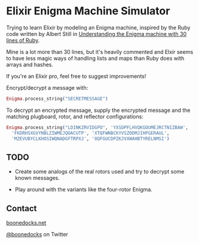 # Elixir Enigma Machine Simulator

Trying to learn Elixir by modeling an Enigma machine, inspired by the Ruby code written by Albert Still in [Understanding the Enigma machine with 30 lines of Ruby](http://red-badger.com/blog/2015/02/23/understanding-the-enigma-machine-with-30-lines-of-ruby-star-of-the-2014-film-the-imitation-game).

Mine is a lot more than 30 lines, but it's heavily commented and Elxir seems to have less magic ways of handling lists and maps than Ruby does with arrays and hashes.

If you're an Elixir pro, feel free to suggest improvements!

Encrypt/decrypt a message with:

```elixir
Enigma.process_string("SECRETMESSAGE")
```

To decrypt an encrypted message, supply the encrypted message and the
matching plugboard, rotor, and reflector configurations:

```elixir
Enigma.process_string("LDINKZRVIDGPO", 'YXSDPFLHVQKGOUMEJRCTNIZBAW',
  'FKDRHSXGVYNBLZIWMEJQOACUTP', 'XTQFWNBCKYVSZODMJIHPGERAUL',
  'MZEVUBYCLKHOSIWQNADGFTRPXJ', 'OQFGUCDPZKJVXWAHBTYRELNMSI')
```

## TODO

* Create some analogs of the real rotors used and try to decrypt some known messages.

* Play around with the variants like the four-rotor Enigma.

## Contact

[boonedocks.net](http://boonedocks.net)

[@boonedocks](https://twitter.com/boonedocks) on Twitter

